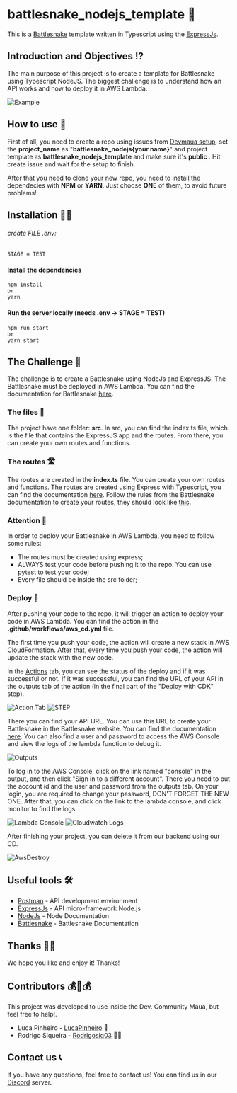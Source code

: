 # battlesnake_nodejs_template 🐍

This is a [Battlesnake](http://play.battlesnake.com) template written in Typescript using the [ExpressJs](https://expressjs.com/en/5x/api.html).

## Introduction and Objectives ⁉
The main purpose of this project is to create a template for Battlesnake using Typescript NodeJS. The biggest challenge is to understand how an API works and how to deploy it in AWS Lambda.

![Example](https://github.com/Maua-Dev/battlesnake_fastapi_template/assets/81604963/58080c12-6d91-4366-b4e0-f7cd9f20f98d)

## How to use 🤔
First of all, you need to create a repo using issues from [Devmaua setup](https://github.com/Maua-Dev/devmaua_setup/), set the **project_name** as "**battlesnake_nodejs{your name}**" and project template as **battlesnake_nodejs_template** and make sure it's **public** . Hit create issue and wait for the setup to finish.

After that you need to clone your new repo, you need to install the dependecies with **NPM** or **YARN**. Just choose **ONE** of them, to avoid future problems!

## Installation 👩‍💻

###### create FILE .env:
    STAGE = TEST


#### Install the dependencies
    npm install
    or
    yarn


#### Run the server locally (needs .env -> STAGE = TEST)

    npm run start
    or
    yarn start

## The Challenge 🐍
The challenge is to create a Battlesnake using NodeJs and ExpressJS. The Battlesnake must be deployed in AWS Lambda.
You can find the documentation for Battlesnake [here](https://docs.battlesnake.com/).

### The files 📁
The project have one folder: **src**.
In src, you can find the index.ts file, which is the file that contains the ExpressJS app and the routes. From there, you can create your own routes and functions.

### The routes 🛣
The routes are created in the **index.ts** file. You can create your own routes and functions. The routes are created using Express with Typescript, you can find the documentation [here]((https://expressjs.com/en/5x/api.html)). Follow the rules from the Battlesnake documentation to create your routes, they should look like [this](https://docs.battlesnake.com/api).

### Attention 🚨
In order to deploy your Battlesnake in AWS Lambda, you need to follow some rules:
- The routes must be created using express;
- ALWAYS test your code before pushing it to the repo. You can use pytest to test your code;
- Every file should be inside the src folder;

### Deploy 🚀

After pushing your code to the repo, it will trigger an action to deploy your code in AWS Lambda. You can find the action in the **.github/workflows/aws_cd.yml** file.

The first time you push your code, the action will create a new stack in AWS CloudFormation. After that, every time you push your code, the action will update the stack with the new code.

In the [Actions](https://github.com/Maua-Dev/battlesnake_nodejs_template/actions) tab, you can see the status of the deploy and if it was successful or not. If it was successful, you can find the URL of your API in the outputs tab of the action (in the final part of the "Deploy with CDK" step).

![Action Tab](https://i.imgur.com/VSOPMLw.png)
![STEP](https://github.com/Maua-Dev/battlesnake_fastapi_template/assets/81604963/6129f465-a54d-46fc-b45a-c8b219a6823b)

There you can find your API URL. You can use this URL to create your Battlesnake in the Battlesnake website. You can find the documentation [here](https://docs.battlesnake.com/guides/getting-started#step-2-create-a-battlesnake).
You can also find a user and password to access the AWS Console and view the logs of the lambda function to debug it.

![Outputs](https://github.com/Maua-Dev/battlesnake_fastapi_template/assets/81604963/e06bf1dd-18cc-4057-91ea-3ccd8074848f)

To log in to the AWS Console, click on the link named "console" in the output, and then click "Sign in to a different account". There you need to put the account id and the user and password from the outputs tab. On your login, you are required to change your password, DON'T FORGET THE NEW ONE. After that, you can click on the link to the lambda console, and click monitor to find the logs.

![Lambda Console](https://github.com/Maua-Dev/battlesnake_fastapi_template/assets/81604963/8a584df8-9efe-432d-9083-6f3523b7f58c)
![Cloudwatch Logs](https://github.com/Maua-Dev/battlesnake_fastapi_template/assets/81604963/94483cd1-ae3c-46c0-86df-d8fff0b0490e)

After finishing your project, you can delete it from our backend using our CD.

![AwsDestroy](https://i.imgur.com/jDTFeZJ.png)

## Useful tools 🛠

- [Postman](https://www.postman.com/) - API development environment
- [ExpressJs](https://expressjs.com/en/5x/api.html) - API micro-framework Node.js
- [NodeJs](https://nodejs.org/en/download/package-manager) - Node Documentation
- [Battlesnake](https://docs.battlesnake.com/) - Battlesnake Documentation

## Thanks 👢🍿

We hope you like and enjoy it! Thanks!

## Contributors 💰🤝💰

This project was developed to use inside the Dev. Community Mauá, but feel free to help!.

- Luca Pinheiro - [LucaPinheiro](https://github.com/LucaPinheiro) 🚀
- Rodrigo Siqueira - [Rodrigosiq03](https://github.com/Rodrigosiq03) 🧙‍♂️


## Contact us 📞
If you have any questions, feel free to contact us! You can find us in our [Discord](https://discord.gg/Yr2VPgAmcb) server.
